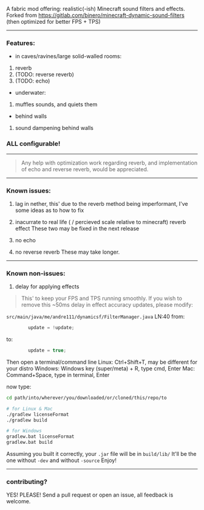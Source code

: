 A fabric mod offering: realistic(-ish) Minecraft sound filters and effects.
Forked from https://gitlab.com/binero/minecraft-dynamic-sound-filters (then optimized for better FPS + TPS)

---

### Features:

- in caves/ravines/large solid-walled rooms:
1. reverb
2. (TODO: reverse reverb)
3. (TODO: echo)

- underwater:
1. muffles sounds, and quiets them

- behind walls
1. sound dampening behind walls

### **ALL configurable!**

---

> Any help with optimization work regarding reverb, and implementation of echo and reverse reverb, would be appreciated.

---

### Known issues:
1. lag in nether, this' due to the reverb method being imperformant, I've some ideas as to how to fix
2. inacurrate to real life ( / percieved scale relative to minecraft) reverb effect
These two may be fixed in the next release

3. no echo
4. no reverse reverb
These may take longer.

---

### Known non-issues:
1. delay for applying effects
> This' to keep your FPS and TPS running smoothly.
> If you wish to remove this ~50ms delay in effect accuracy updates, please modify:

`src/main/java/me/andre111/dynamicsf/FilterManager.java`   LN:40
from:
```java
        update = !update;
```
to:
```java
        update = true;
```

Then open a terminal/command line
Linux: Ctrl+Shift+T, may be different for your distro
Windows: Windows key (super/meta) + R, type cmd, Enter
Mac: Command+Space, type in terminal, Enter

now type:
```sh
cd path/into/wherever/you/downloaded/or/cloned/this/repo/to

# for Linux & Mac
./gradlew licenseFormat
./gradlew build

# for Windows
gradlew.bat licenseFormat
gradlew.bat build
```
Assuming you built it correctly, your `.jar` file will be in `build/lib/`
It'll be the one without `-dev` and without `-source`
Enjoy!

---

### contributing?
YES! PLEASE! Send a pull request or open an issue, all feedback is welcome.
